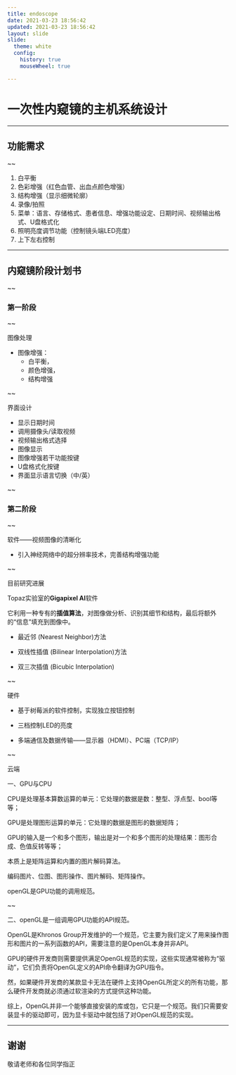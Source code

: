 ```yaml
---
title: endoscope
date: 2021-03-23 18:56:42
updated: 2021-03-23 18:56:42
layout: slide
slide:
  theme: white
  config:
    history: true
    mouseWheel: true

---
```


# 一次性内窥镜的主机系统设计

---

## 功能需求

~~

1. 白平衡
2. 色彩增强（红色血管、出血点颜色增强）
3. 结构增强（显示细微轮廓）
4. 录像/拍照
5. 菜单：语言、存储格式、患者信息、增强功能设定、日期时间、视频输出格式、U盘格式化
6. 照明亮度调节功能（控制镜头端LED亮度）
7. 上下左右控制

---

## 内窥镜阶段计划书
<i class="ri-file-word-line"></i>

~~

### 第一阶段

~~

图像处理

- 图像增强：
  - 白平衡，
  - 颜色增强，
  - 结构增强

~~

界面设计

- 显示日期时间
- 调用摄像头/读取视频
- 视频输出格式选择
- 图像显示
- 图像增强若干功能按键
- U盘格式化按键
- 界面显示语言切换（中/英）

~~

### 第二阶段

~~

软件——视频图像的清晰化

- 引入神经网络中的超分辨率技术，完善结构增强功能

~~

目前研究进展

Topaz实验室的**Gigapixel AI**软件

它利用一种专有的**插值算法**，对图像做分析、识别其细节和结构，最后将额外的“信息”填充到图像中。

- 最近邻 (Nearest Neighbor)方法

- 双线性插值 (Bilinear Interpolation)方法

- 双三次插值 (Bicubic Interpolation)

~~

硬件

- 基于树莓派的软件控制，实现独立按钮控制

- 三档控制LED的亮度

- 多端通信及数据传输——显示器（HDMI）、PC端（TCP/IP）

~~

云端

一、GPU与CPU

CPU是处理基本算数运算的单元：它处理的数据是数：整型、浮点型、bool等等；

GPU是处理图形运算的单元：它处理的数据是图形的数据矩阵；
 
GPU的输入是一个和多个图形，输出是对一个和多个图形的处理结果：图形合成、色值反转等等；

本质上是矩阵运算和内置的图片解码算法。
 
编码图片、位图、图形操作、图片解码、矩阵操作。

openGL是GPU功能的调用规范。
 
~~

二、openGL是一组调用GPU功能的API规范。
 
OpenGL是Khronos Group开发维护的一个规范，它主要为我们定义了用来操作图形和图片的一系列函数的API，需要注意的是OpenGL本身并非API。

GPU的硬件开发商则需要提供满足OpenGL规范的实现，这些实现通常被称为“驱动”，它们负责将OpenGL定义的API命令翻译为GPU指令。

然，如果硬件开发商的某款显卡无法在硬件上支持OpenGL所定义的所有功能，那么硬件开发商就必须通过软渲染的方式提供这种功能。

综上，OpenGL并非一个能够直接安装的库或包，它只是一个规范。我们只需要安装显卡的驱动即可，因为显卡驱动中就包括了对OpenGL规范的实现。


---

## 谢谢

<i class="ri-emotion-line"></i>

敬请老师和各位同学指正